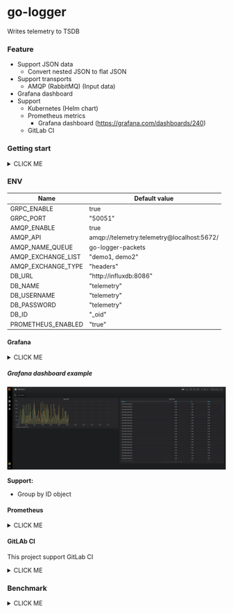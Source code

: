 # go-logger

Writes telemetry to TSDB

### Feature

+ Support JSON data
    + Convert nested JSON to flat JSON
+ Support transports
    + AMQP (RabbitMQ) (Input data)
+ Grafana dashboard
+ Support
  + Kubernetes (Helm chart)
  + Prometheus metrics
    + Grafana dashboard (https://grafana.com/dashboards/240)
  + GitLab CI

### Getting start

<details><summary>CLICK ME</summary>
<p>

```
# Generate gRPC code
go get -u github.com/golang/protobuf/proto
protoc -I pb pb/telemetry.proto \
    --go_out=plugins=grpc:pb

# Run services
$ docker-compose up
```

</p>
</details>

### ENV

| Name                  | Default value                              |
|-----------------------|--------------------------------------------|
| GRPC_ENABLE           | true                                       |
| GRPC_PORT             | "50051"                                    |
| AMQP_ENABLE           | true                                       |
| AMQP_API              | amqp://telemetry:telemetry@localhost:5672/ |
| AMQP_NAME_QUEUE       | go-logger-packets                          |
| AMQP_EXCHANGE_LIST    | "demo1, demo2"                             |
| AMQP_EXCHANGE_TYPE    | "headers"                                  |
| DB_URL                | "http://influxdb:8086"                     |
| DB_NAME               | "telemetry"                                |
| DB_USERNAME           | "telemetry"                                |
| DB_PASSWORD           | "telemetry"                                |
| DB_ID                 | "_oid"                                     |
| PROMETHEUS_ENABLED    | "true"                                     |

#### Grafana

<details><summary>CLICK ME</summary></details>

##### Grafana dashboard example

![Grafana dashboard example](./docs/grafana-example-dashboard.png)

**Support:**
- Group by ID object

</p>
</details>

#### Prometheus

<details><summary>CLICK ME</summary>

Prometheus metrics `localhost:9090/metrics`

Prometheus metrics:
- Basic metrics
</details>

#### GitLAb CI

This project support GitLab CI

<details><summary>CLICK ME</summary>
<p>

| Name                  | Description                                |
|-----------------------|--------------------------------------------|
| DOCKER_PASS           | --                                         |
| DOCKER_USER           | --                                         |
| GITHUB_PASSWORD       | --                                         |
| GITHUB_REPOSITORY_URL | --                                         |
| GITHUB_USER           | --                                         |
| HELM_CONTEXT          | --                                         |
| PROJECT_NAMESPACE     | --                                         |
| INFLUXDB_NODE_SELECT  | --                                         |

</p>
</details>


### Benchmark

<details><summary>CLICK ME</summary>
<p>

##### Run bot

Run `go run /tests/bot/bot.go`

##### Read from AMQP queue (1M message/1 instance)

![read_packets](./docs/read_packet.png)

</p>
</details>
